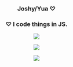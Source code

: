 <h3 align="center">Joshy/Yua ♡</h3>
<h3 align="center">♡ I code things in JS. </h3>

<p align="center"><img align="center"
    <img src="https://wallpaperaccess.com/full/2641049.gif">
</p>

<p align="center"><img align="center"
        src="https://github-readme-stats.vercel.app/api?username=ThatJsh&hide=contribs,prs&show_icons=true&bg_color=30,e96443,904e95&title_color=fff&text_color=fff"
<p align="center">

<p align="center">
    <img src="https://discord.c99.nl/widget/theme-2/765672517297766462.png" />
</p>

<p align = "center"><img align="center"
         src"https://github-readme-stats.vercel.app/api?username=ThatJsh" />
</p>               

